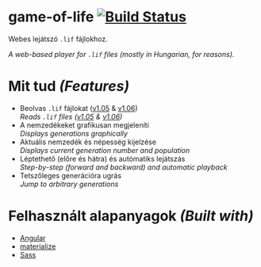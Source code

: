 # game-of-life [![Build Status](https://travis-ci.org/SeinopSys/game-of-life.svg?branch=master)](https://travis-ci.org/SeinopSys/game-of-life)

Webes lejátszó `.lif` fájlokhoz.

_A web-based player for `.lif` files (mostly in Hungarian, for reasons)._

# Mit tud _(Features)_

 - Beolvas `.lif` fájlokat ([v1.05][1] & [v1.06][2])<br>
   _Reads `.lif` files ([v1.05][1] & [v1.06][2])_
 - A nemzedékeket grafikusan megjeleníti<br>
   _Displays generations graphically_
 - Aktuális nemzedék és népesség kijelzése<br>
   _Displays current generation number and population_
 - Léptethető (előre és hátra) és autómatiks lejátszás<br>
   _Step-by-step (forward and backward) and automatic playback_
 - Tetszőleges generációra ugrás<br>
   _Jump to arbitrary generations_

# Felhasznált alapanyagok _(Built with)_

 - [Angular](https://angular.io/)
 - [materialize](https://materializecss.com/)
 - [Sass](https://sass-lang.com/)

 [1]: http://www.conwaylife.com/wiki/Life_1.05
 [2]: http://www.conwaylife.com/wiki/Life_1.06
